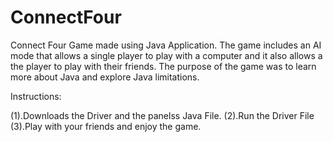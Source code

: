 # ConnectFour
Connect Four Game made using Java Application. 
The game includes an AI mode that allows a single player to play with a computer and it also allows a the player to play with their friends. 
The purpose of the game was to learn more about Java and explore Java limitations.

Instructions: 

(1).Downloads the Driver and the panelss Java File. 
(2).Run the Driver File
(3).Play with your friends and enjoy the game. 

